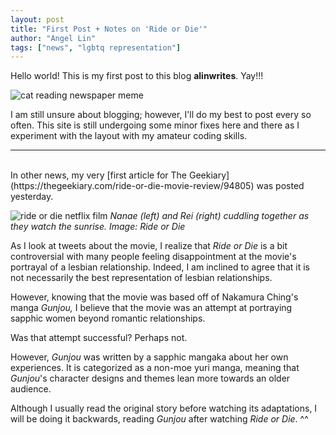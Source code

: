 ```yaml
---
layout: post
title: "First Post + Notes on 'Ride or Die'"
author: "Angel Lin"
tags: ["news", "lgbtq representation"]
---
```

Hello world! This is my first post to this blog **alinwrites**. Yay!!!

![cat reading newspaper meme](https://media.makeameme.org/created/we-must-celebrate-ltpfj2.jpg)

I am still unsure about blogging; however, I'll do my best to post every so often. This site is still undergoing some minor fixes here and there as I experiment with the layout with my amateur coding skills.
<br>
<hr>
<br>
In other news, my very [first article for The Geekiary](https://thegeekiary.com/ride-or-die-movie-review/94805) was posted yesterday. 

![ride or die netflix film](https://i2.wp.com/www.otaquest.com/wp-content/uploads/2021/04/D7705614-BC14-47E2-A84C-39EF6666D1FF.jpeg?fit=640%2C468&ssl=1)
_Nanae (left) and Rei (right) cuddling together as they watch the sunrise. Image: Ride or Die_

As I look at tweets about the movie, I realize that *Ride or Die* is a bit controversial with many people feeling disappointment at the movie's portrayal of a lesbian relationship. Indeed, I am inclined to agree that it is not necessarily the best representation of lesbian relationships.

However, knowing that the movie was based off of Nakamura Ching's manga *Gunjou,* I believe that the movie was an attempt at portraying sapphic women beyond romantic relationships.

Was that attempt successful? Perhaps not.

However, *Gunjou* was written by a sapphic mangaka about her own experiences. It is categorized as a non-moe yuri manga, meaning that *Gunjou*'s character designs and themes lean more towards an older audience. 

Although I usually read the original story before watching its adaptations, I will be doing it backwards, reading *Gunjou* after watching *Ride or Die*. ^^


